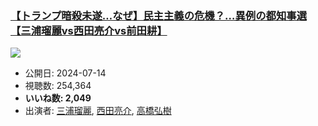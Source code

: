### [【トランプ暗殺未遂…なぜ】民主主義の危機？…異例の都知事選【三浦瑠麗vs西田亮介vs前田耕】](https://www.youtube.com/watch?v=hcAox9Eszf8)
[![](https://img.youtube.com/vi/hcAox9Eszf8/sddefault.jpg)](https://www.youtube.com/watch?v=hcAox9Eszf8)
-   公開日: 2024-07-14
-   視聴数: 254,364
-   **いいね数: 2,049**
-   出演者: [三浦瑠麗](/rehacq_fan/people/三浦瑠麗 "wikilink"), [西田亮介](/rehacq_fan/people/西田亮介 "wikilink"), [高橋弘樹](/rehacq_fan/people/高橋弘樹 "wikilink")
